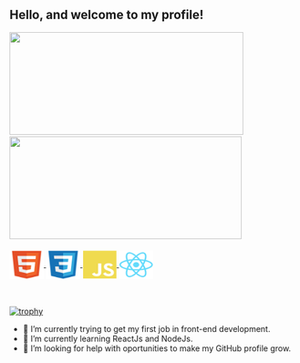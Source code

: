 ## Hello, and welcome to my profile!


<div>
  <a href="https://github.com/GustavoSzi">
  <img width="410em" height="180em" src="https://github-readme-stats.vercel.app/api?username=GustavoSzi&show_icons=true&theme=dracula&include_all_commits=true&count_private=true"/>
  <img width="407em" height="180em" src="https://github-readme-stats.vercel.app/api/top-langs/?username=GustavoSzi&layout=compact&langs_count=7&theme=dracula"/>
</div>
  
<div style="display: inline_block"><br>
  <img align="center" alt="Gustavo-HTML" height="50" width="60" src="https://raw.githubusercontent.com/devicons/devicon/master/icons/html5/html5-original.svg">
  <img align="center" alt="Gustavo-CSS" height="50" width="60" src="https://raw.githubusercontent.com/devicons/devicon/master/icons/css3/css3-original.svg">
  <img align="center" alt="Gustavo-Js" height="50" width="60" src="https://raw.githubusercontent.com/devicons/devicon/master/icons/javascript/javascript-plain.svg">
  <img align="center" alt="Gustavo-React" height="50" width="60" src="https://raw.githubusercontent.com/devicons/devicon/master/icons/react/react-original.svg">
</div><br/><br/>
  
  [![trophy](https://github-profile-trophy.vercel.app/?username=GustavoSzi&theme=onedark)](https://github.com/GustavoSzi/github-profile-trophy)


- 🔭 I’m currently trying to get my first job in front-end development.
- 🌱 I’m currently learning ReactJs and NodeJs.
- 🤔 I’m looking for help with oportunities to make my GitHub profile grow.

